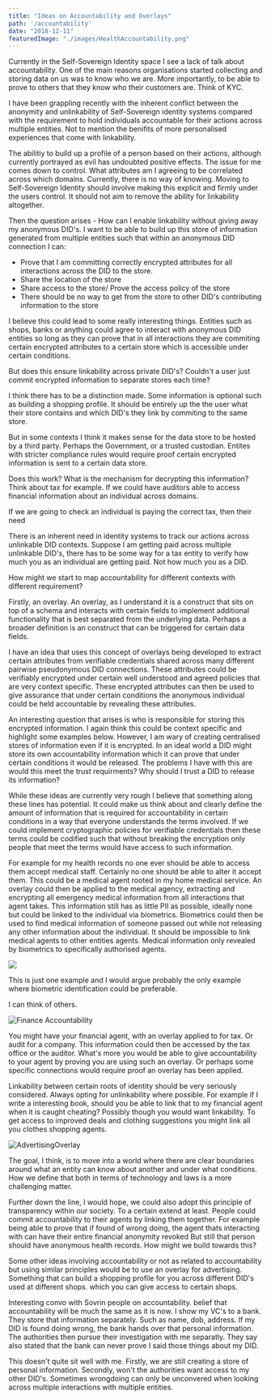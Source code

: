 ```yaml
---
title: "Ideas on Accountability and Overlays"
path: '/accountability'
date: "2018-12-11"
featuredImage: "./images/HealthAccountability.png"  
---
```


Currently in the Self-Sovereign Identity space I see a lack of talk about accountability. One of the main reasons organisations started collecting and storing data on us was to know who we are. More importantly, to be able to prove to others that they know who their customers are. Think of KYC.

I have been grappling recently with the inherent conflict between the anonymity and unlinkability of Self-Sovereign identity systems compared with the requirement to hold individuals accountable for their actions across multiple entities. Not to mention the benifits of more personalised experiences that come with linkability.

The abilitiy to build up a profile of a person based on their actions, although currently portrayed as evil has undoubted positive effects. The issue for me comes down to control. What attributes am I agreeing to be correlated across which domains. Currently, there is no way of knowing. Moving to Self-Sovereign Identity should involve making this explicit and firmly under the users control. It should not aim to remove the ability for linkability altogether.

Then the question arises - How can I enable linkability without giving away my anonymous DID's. I want to be able to build up this store of information generated from multiple entities such that within an anonymous DID connection I can:
* Prove that I am committing correctly encrypted attributes for all interactions across the DID to the store.
* Share the location of the store
* Share access to the store/ Prove the access policy of the store
* There should be no way to get from the store to other DID's contributing information to the store

I believe this could lead to some really interesting things. Entities such as shops, banks or anything could agree to interact with anonymous DID entities so long as they can prove that in all interactions they are commiting certain encrypted attributes to a certain store which is accessible under certain conditions.

But does this ensure linkability across private DID's? Couldn't a user just commit encrypted information to separate stores each time? 

I think there has to be a distinction made. Some information is optional such as building a shopping profile. It should be entirely up the the user what their store contains and which DID's they link by commiting to the same store.

But in some contexts I think it makes sense for the data store to be hosted by a third party. Perhaps the Government, or a trusted custodian. Entites with stricter compliance rules would require proof certain encrypted information is sent to a certain data store. 

Does this work? What is the mechanism for decrypting this information? Think about tax for example. If we could have auditors able to access financial information about an individual across domains.

If we are going to check an individual is paying the correct tax, then their need

There is an inherent need in identity systems to track our actions across unlinkable DID contexts. Suppose I am getting paid across multiple unlinkable DID's, there has to be some way for a tax entity to verify how much you as an individual are getting paid. Not how much you as a DID.

How might we start to map accountability for different contexts with different requirement?

Firstly, an overlay. An overlay, as I understand it is a construct that sits on top of a schema and interacts with certain fields to implement additional functionality that is best separated from the underlying data. Perhaps a broader definition is an construct that can be triggered for certain data fields.

I have an idea that uses this concept of overlays being developed to extract certain attributes from verifiable credentials shared across many different pairwise pseudonymous DID connections. These attributes could be verifiably encrypted under certain well understood and agreed policies that are very context specific. These encrypted attributes can then be used to give assurance that under certain conditions the anonymous individual could be held accountable by revealing these attributes.

An interesting question that arises is who is responsible for storing this encrypted information. I again think this could be context specific and highlight some examples below. However, I am wary of creating centralised stores of information even if it is encrypted. In an ideal world a DID might store its own accountability information which it can prove that under certain conditions it would be released. The problems I have with this are would this meet the trust requirments? Why should I trust a DID to release its information?

While these ideas are currently very rough I believe that something along these lines has potential. It could make us think about and clearly define the amount of information that is required for accountability in certain conditions in a way that everyone understands the terms involved. If we could implement cryptographic policies for verifiable credentials then these terms could be codified such that without breaking the encryption only people that meet the terms would have access to such information.



 For example for my health records no one ever should be able to access them accept medical staff. Certainly no one should be able to alter it accept them. This could be a medical agent rooted in my home medical service. An overlay could then be applied to the medical agency, extracting and encrypting all emergency medical information from all interactions that agent takes. This information still has as little PII as possible, ideally none but could be linked to the individual via biometrics. Biometrics could then be used to find medical information of someone passed out while not releasing any other information about the individual. It should be impossible to link medical agents to other entities agents. Medical information only revealed by biometrics to specifically authorised agents.

![](./images/HealthAccountability.png)

This is just one example and I would argue probably the only example where biometric identification could be preferable. 

I can think of others. 

![Finance Accountability](./images/FinanceAccountability.jpg)

You might have your financial agent, with an overlay applied to for tax. Or  audit for a company. This information could then be accessed by the tax office or the auditor. What's more you would be able to give accountability to your agent by proving you are using such an overlay. Or perhaps some specific connections would require proof an overlay has been applied.

Linkability between certain roots of identity should be very seriously considered. Always opting for unlinkability where possible. For example if I write a interesting book, should you be able to link that to my financial agent when it is caught cheating? Possibly though you would want linkability. To get access to improved deals and clothing suggestions you might link all you clothes shopping agents. 

![AdvertisingOverlay](./images/AdvertisingOverlay.png)

The goal, I think, is to move into a world where there are clear boundaries around what an entity can know about another and under what conditions. How we define that both in terms of technology and laws is a more challenging matter.

Further down the line, I would hope, we could also adopt this principle of transparency within our society. To a certain extend at least. People could commit accountability to their agents by linking them together. For example being able to prove that if found of wrong doing, the agent thats interacting with can have their entire financial anonymity revoked But still that person should have anonymous health records. How might we build towards this?

Some other ideas involving accountability or not as related to accountability but using similar principles would be to use an overlay for advertising. Something that can build a shopping profile for you across different DID's used at different shops. which you can give access to certain shops.

Interesting convo with Sovrin people on accountability. 
belief that accountability will be much the same as it is now. I show my VC's to a bank. They store that information separately. Such as name, dob, address. If my DID is found doing wrong, the bank hands over that personal information. The authorities then pursue their investigation with me separatly. They say also stated that the bank can never prove I said those things about my DID.

This doesn't quite sit well with me. Firstly, we are still creating a store of personal information. Secondly, won't the authorities want access to my other DID's. Sometimes wrongdoing can only be unconvered when looking across multiple interactions with multiple entities.